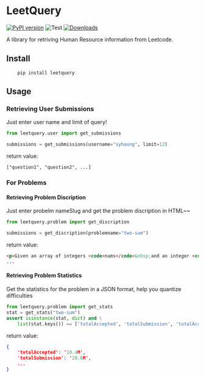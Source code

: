# LeetQuery

[![PyPI version](https://badge.fury.io/py/leetquery.svg)](https://badge.fury.io/py/leetquery) ![Test](https://github.com/ShuYuHuang/leetquery/actions/workflows/python-app.yml/badge.svg)  [![Downloads](https://static.pepy.tech/badge/leetquery)](https://pepy.tech/project/leetquery)

A library for retriving Human Resource information from Leetcode.

## Install
``` shell
    pip install leetquery
```
## Usage
### Retrieving User Submissions
Just enter user name and limit of query!
``` python
from leetquery.user import get_submissions

submissions = get_submissions(username="syhaung", limit=12)
```
return value:
```
["question1", "question2", ...]
```

### For Problems
#### Retrieving Problem Discription
Just enter probelm nameSlug and get the problem discription in HTML~~
``` python
from leetquery.problem import get_discription

submissions = get_discription(problemname="two-sum")
```
return value:
``` html
<p>Given an array of integers <code>nums</code>&nbsp;and an integer <code>target</code>, return <em>indices of the two numbers such that they add up to <code>target</code></em>.</p>
...
```
#### Retrieving Problem Statistics
Get the statistics for the problem in a JSON format, help you quantize difficulties
``` python
from leetquery.problem import get_stats
stat = get_stats("two-sum")
assert isinstance(stat, dict) and \
    list(stat.keys()) == ['totalAccepted', 'totalSubmission', 'totalAcceptedRaw', 'totalSubmissionRaw', 'acRate']
```
return value:
``` json
{
    'totalAccepted': '10.4M',
    'totalSubmission': '20.6M',
    ...
}
```